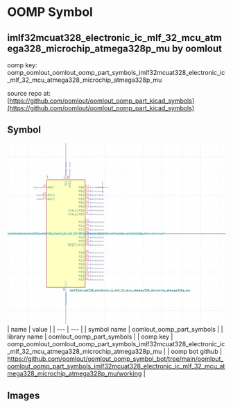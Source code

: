 # OOMP Symbol  
## imlf32mcuat328_electronic_ic_mlf_32_mcu_atmega328_microchip_atmega328p_mu  by oomlout  
  
oomp key: oomp_oomlout_oomlout_oomp_part_symbols_imlf32mcuat328_electronic_ic_mlf_32_mcu_atmega328_microchip_atmega328p_mu  
  
source repo at: [https://github.com/oomlout/oomlout_oomp_part_kicad_symbols](https://github.com/oomlout/oomlout_oomp_part_kicad_symbols)  
## Symbol  
  
[![working.png](working_600.png)](working.png)  
| name | value | 
| --- | --- | 
| symbol name | oomlout_oomp_part_symbols | 
| library name | oomlout_oomp_part_symbols | 
| oomp key | oomp_oomlout_oomlout_oomp_part_symbols_imlf32mcuat328_electronic_ic_mlf_32_mcu_atmega328_microchip_atmega328p_mu | 
| oomp bot github | https://github.com/oomlout/oomlout_oomp_symbol_bot/tree/main/oomlout_oomlout_oomp_part_symbols_imlf32mcuat328_electronic_ic_mlf_32_mcu_atmega328_microchip_atmega328p_mu/working | 
## Images  
